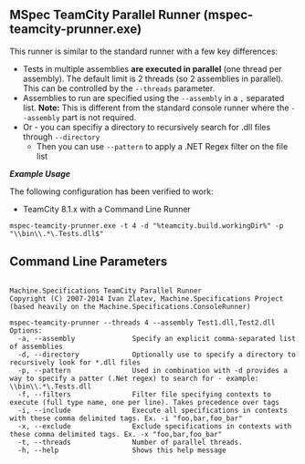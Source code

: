 ## MSpec TeamCity Parallel Runner (mspec-teamcity-prunner.exe)

This runner is similar to the standard runner with a few key differences:

* Tests in multiple assemblies **are executed in parallel** (one thread per assembly). The default limit is 2 threads (so 2 assemblies in parallel). This can be controlled by the `--threads` parameter.
* Assemblies to run are specified using the `--assembly` in a `,` separated list. **Note:** This is different from the standard console runner where the `--assembly` part is not required.
* Or - you can specifiy a directory to recursively search for .dll files through `--directory` 
	* Then you can use `--pattern` to apply a .NET Regex filter on the file list

***Example Usage***

The following configuration has been verified to work:
* TeamCity 8.1.x with a Command Line Runner

```
mspec-teamcity-prunner.exe -t 4 -d "%teamcity.build.workingDir%" -p "\\bin\\.*\.Tests.dll$"
```

## Command Line Parameters

```

Machine.Specifications TeamCity Parallel Runner
Copyright (C) 2007-2014 Ivan Zlatev, Machine.Specifications Project (based heavily on the Machine.Specifications.ConsoleRunner)

mspec-teamcity-prunner --threads 4 --assembly Test1.dll,Test2.dll
Options:
  -a, --assembly              Specify an explicit comma-separated list of assemblies
  -d, --directory             Optionally use to specify a directory to recursively look for *.dll files
  -p, --pattern               Used in combination with -d provides a way to specify a patter (.Net regex) to search for - example: \\bin\\.*\.Tests.dll
  -f, --filters               Filter file specifying contexts to execute (full type name, one per line). Takes precedence over tags
  -i, --include               Execute all specifications in contexts with these comma delimited tags. Ex. -i "foo,bar,foo_bar"
  -x, --exclude               Exclude specifications in contexts with these comma delimited tags. Ex. -x "foo,bar,foo_bar"
  -t, --threads               Number of parallel threads.
  -h, --help                  Shows this help message
```
